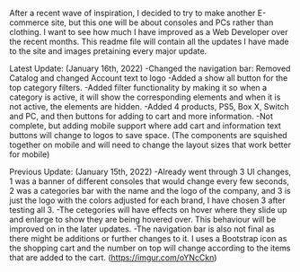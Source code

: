 After a recent wave of inspiration, I decided to try to make another E-commerce site, but this one will be about consoles and PCs rather than clothing. I want to see how much I have improved as a Web Developer over the recent months. This readme file will contain all the updates I have made to the site and images pretaining every major update.

Latest Update: (January 16th, 2022)
-Changed the navigation bar: Removed Catalog and changed Account text to logo
-Added a show all button for the top category filters.
-Added filter functionality by making it so when a category is active, it will show the corresponding elements and when it is not active, the elements are hidden.
-Added 4 products, PS5, Box X, Switch and PC, and then buttons for adding to cart and more information. 
-Not complete, but adding mobile support where add cart and information text buttons will change to logos to save space. (The components are squished together on mobile and will need to change the layout sizes that work better for mobile)


Previous Update: (January 15th, 2022)
-Already went through 3 UI changes, 1 was a banner of different consoles that would change every few seconds, 2 was a categories bar with the name and the logo of the company, and 3 is just the logo with the colors adjusted for each brand, I have chosen 3 after testing all 3.
-The cetegories will have effects on hover where they slide up and enlarge to show they are being hovered over. This behaviour will be improved on in the later updates.
-The navigation bar is also not final as there might be additions or further changes to it. I uses a Bootstrap icon as the shopping cart and the number on top will change according to the items that are added to the cart. 
(https://imgur.com/oYNcCkn)
